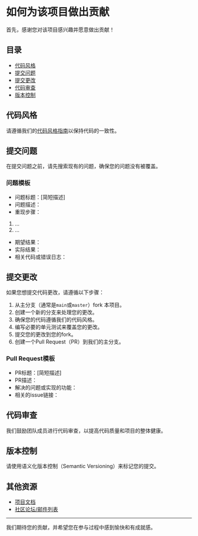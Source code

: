 # 如何为该项目做出贡献

首先，感谢您对该项目感兴趣并愿意做出贡献！

## 目录

- [代码风格](#代码风格)
- [提交问题](#提交问题)
- [提交更改](#提交更改)
- [代码审查](#代码审查)
- [版本控制](#版本控制)

## 代码风格

请遵循我们的[代码风格指南](STYLEGUIDE.md)以保持代码的一致性。

## 提交问题

在提交问题之前，请先搜索现有的问题，确保您的问题没有被覆盖。

### 问题模板

- 问题标题：[简短描述]
- 问题描述：
- 重现步骤：
1. ...
2. ...
- 期望结果：
- 实际结果：
- 相关代码或错误日志：

## 提交更改

如果您想提交代码更改，请遵循以下步骤：

1. 从主分支（通常是`main`或`master`）fork 本项目。
2. 创建一个新的分支来处理您的更改。
3. 确保您的代码遵循我们的代码风格。
4. 编写必要的单元测试来覆盖您的更改。
5. 提交您的更改到您的fork。
6. 创建一个Pull Request（PR）到我们的主分支。

### Pull Request模板

- PR标题：[简短描述]
- PR描述：
- 解决的问题或实现的功能：
- 相关的issue链接：

## 代码审查

我们鼓励团队成员进行代码审查，以提高代码质量和项目的整体健康。

## 版本控制

请使用语义化版本控制（Semantic Versioning）来标记您的提交。

## 其他资源

- [项目文档](README.md)
- [社区论坛/邮件列表](#)

---

我们期待您的贡献，并希望您在参与过程中感到愉快和有成就感。